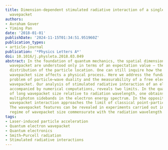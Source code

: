 ```yaml
---
title: Dimension-dependent stimulated radiative interaction of a single electron quantum
  wavepacket
authors:
- Avraham Gover
- Yiming Pan
date: '2018-01-01'
publishDate: '2024-11-15T01:34:51.951960Z'
publication_types:
- article-journal
publication: '*Physics Letters A*'
doi: 10.1016/j.physleta.2018.03.049
abstract: In the foundation of quantum mechanics, the spatial dimensions of electron
  wavepacket are understood only in terms of an expectation value – the probability
  distribution of the particle location. One can still inquire how the quantum electron
  wavepacket size affects a physical process. Here we address the fundamental physics
  problem of particle–wave duality and the measurability of a free electron quantum
  wavepacket. Our analysis of stimulated radiative interaction of an electron wavepacket,
  accompanied by numerical computations, reveals two limits. In the quantum regime
  of long wavepacket size relative to radiation wavelength, one obtains only quantum-recoil
  multiphoton sidebands in the electron energy spectrum. In the opposite regime, the
  wavepacket interaction approaches the limit of classical point-particle acceleration.
  The wavepacket features can be revealed in experiments carried out in the intermediate
  regime of wavepacket size commensurate with the radiation wavelength.
tags:
- Laser-induced particle acceleration
- Quantum electron wavepacket
- Quantum electronics
- Smith–Purcell radiation
- Stimulated radiative interactions
---
```

